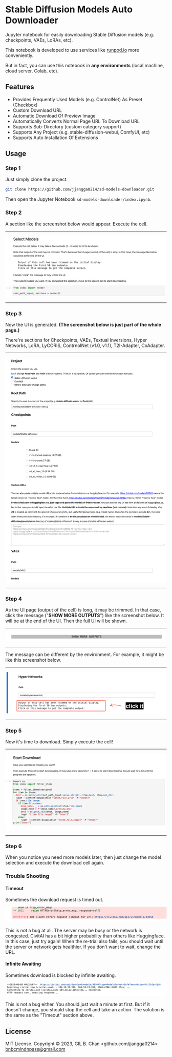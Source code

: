# Stable Diffusion Models Auto Downloader

Jupyter notebook for easily downloading Stable Diffusion models (e.g. checkpoints, VAEs, LoRAs, etc).

This notebook is developed to use services like [runpod.io](https://runpod.io) more conveniently.

But in fact, you can use this notebook in **any environments** (local machine, cloud server, Colab, etc).

## Features

- Provides Frequently Used Models (e.g. ControlNet) As Preset (Checkbox)
- Custom Download URL
- Automatic Download Of Preview Image
- Automatically Converts Normal Page URL To Download URL
- Supports Sub-Directory (custom category support)
- Supports Any Project (e.g. stable-diffusion-webui, ComfyUI, etc)
- Supports Auto Installation Of Extensions

## Usage

### Step 1

Just simply clone the project.

```bash
git clone https://github.com/jjangga0214/sd-models-downloader.git
```

Then open the Jupyter Notebook `sd-models-downloader/index.ipynb`.

### Step 2

A section like the screenshot below would appear.
Execute the cell.

___
![./images/step-2.png](./images/step-2.png)
___

### Step 3

Now the UI is generated. **(The screenshot below is just part of the whole page.)**

There're sections for Checkpoints, VAEs, Textual Inversions, Hyper Networks, LoRA, LyCORIS, ContrnolNet (v1.0, v1.1), T2I-Adapter, CoAdapter.

___
![./images/step-3.png](./images/step-3.png)
___

### Step 4

As the UI page (output of the cell) is long, it may be trimmed.
In that case, click the message ("__SHOW MORE OUTPUTS__") like the screenshot below.
It will be at the end of the UI.
Then the full UI will be shown.

___
![./images/step-4-1.png](./images/step-4-1.png)
___

The message can be different by the environment.
For example, it might be like this screenshot below.
___
![./images/step-4-2.png](./images/step-4-2.png)
___

### Step 5

Now it's time to download. Simply execute the cell!

___
![./images/step-5.png](./images/step-5.png)
___

### Step 6

When you notice you need more models later, then just change the model selection and execute the download cell again.

### Trouble Shooting

#### Timeout

Sometimes the download request is timed out.

![./images/trouble-shooting-timeout.png](./images/trouble-shooting-timeout.png)

This is not a bug at all.
The server may be busy or the network is congested.
CivitAI has a bit higher probability than others like Huggingface.
In this case, just try again!
When the re-trial also fails, you should wait until the server or network gets healthier.
If you don't want to wait, change the URL.

#### Infinite Awaiting

Sometimes download is blocked by infinite awaiting.

![./images/trouble-shooting-awaiting.png](./images/trouble-shooting-awaiting.png)

This is not a bug either.
You should just wait a minute at first.
But if it doesn't change, you should stop the cell and take an action.
The solution is the same as the "Timeout" section above.

## License

MIT License. Copyright © 2023, GIL B. Chan <github.com/jjangga0214> <bnbcmindnpass@gmail.com>
